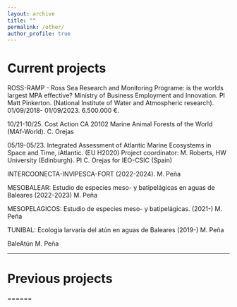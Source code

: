 ```yaml
---
layout: archive
title: ""
permalink: /other/
author_profile: true
---
```


# Current projects

ROSS-RAMP - Ross Sea Research and Monitoring Programe: is the worlds largest MPA effective? Ministry of Business Employment and Innovation. PI Matt Pinkerton. (National Institute of Water and Atmospheric research). 01/09/2018- 01/09/2023. 6.500.000 €.

10/21-10/25. Cost Action CA 20102 Marine Animal Forests of the World (MAf-World). C. Orejas


05/19-05/23. Integrated Assessment of Atlantic Marine Ecosystems in Space and Time, iAtlantic. (EU H2020) Project coordinator: M. Roberts, HW University (Edinburgh). PI C. Orejas for IEO-CSIC (Spain)


INTERCOONECTA-INVIPESCA-FORT (2022-2024).  M. Peña


MESOBALEAR: Estudio de especies meso- y batipelágicas en aguas de Baleares (2022-2023) M. Peña



MESOPELAGICOS: Estudio de especies meso- y batipelágicas. (2021-)  M. Peña



TUNIBAL: Ecología larvaria del atún en aguas de Baleares (2019-)  M. Peña



BaleAtún  M. Peña



---
# Previous projects
======
